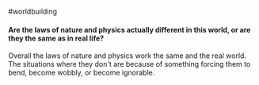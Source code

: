 #worldbuilding 
#### Are the laws of nature and physics actually different in this world, or are they the same as in real life? 
Overall the laws of nature and physics work the same and the real world. The situations where they don't are because of something forcing them to bend, become wobbly, or become ignorable.
